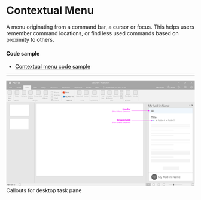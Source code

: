 # Contextual Menu

A menu originating from a command bar, a cursor or focus. This helps users remember command locations, or find less used commands based on proximity to others. 

#### Code sample
* [Contextual menu code sample](../templates/navigation/contextual-menu)

***


![Navigation - Specifications for desktop task pane](../assets/markdown-images/Navigation_DesktopTaskPaneCallouts.png)
Callouts for desktop task pane 




